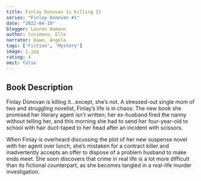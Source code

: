 ```yaml
---
title: Finlay Donovan Is Killing It
series: "Finlay Donovan #1"
date: "2022-04-19"
blogger: Lauren Hamann
author: Cosimano, Elle
narrator: Dawe, Angela
tags: ['Fiction', 'Mystery']
image: 1.jpg
rating: 4
omit: false
---
```




## Book Description

Finlay Donovan is killing it...except, she’s not. A stressed-out single mom of two and struggling novelist, Finlay’s life is in chaos: The new book she promised her literary agent isn’t written; her ex-husband fired the nanny without telling her, and this morning she had to send her four-year-old to school with hair duct-taped to her head after an incident with scissors.

When Finlay is overheard discussing the plot of her new suspense novel with her agent over lunch, she’s mistaken for a contract killer and inadvertently accepts an offer to dispose of a problem husband to make ends meet. She soon discovers that crime in real life is a lot more difficult than its fictional counterpart, as she becomes tangled in a real-life murder investigation.